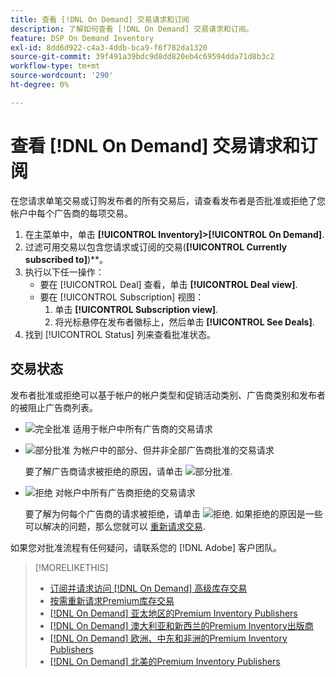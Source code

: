```yaml
---
title: 查看 [!DNL On Demand] 交易请求和订阅
description: 了解如何查看 [!DNL On Demand] 交易请求和订阅。
feature: DSP On Demand Inventory
exl-id: 8dd6d922-c4a3-4ddb-bca9-f6f782da1320
source-git-commit: 39f491a39bdc9d8dd820eb4c69594dda71d8b3c2
workflow-type: tm+mt
source-wordcount: '290'
ht-degree: 0%

---
```


# 查看 [!DNL On Demand] 交易请求和订阅

在您请求单笔交易或订购发布者的所有交易后，请查看发布者是否批准或拒绝了您帐户中每个广告商的每项交易。

1. 在主菜单中，单击 **[!UICONTROL Inventory]>[!UICONTROL On Demand]**.
1. 过滤可用交易以包含您请求或订阅的交易(**[!UICONTROL Currently subscribed to]**)**。
1. 执行以下任一操作：
   * 要在 [!UICONTROL Deal] 查看，单击 **[!UICONTROL Deal view]**.
   * 要在 [!UICONTROL Subscription] 视图：
      1. 单击 **[!UICONTROL Subscription view]**.
      1. 将光标悬停在发布者徽标上，然后单击 **[!UICONTROL See Deals]**.
1. 找到 [!UICONTROL Status] 列来查看批准状态。

## 交易状态

发布者批准或拒绝可以基于帐户的帐户类型和促销活动类别、广告商类别和发布者的被阻止广告商列表。

* ![完全批准](/help/dsp/assets/approved.png) 适用于帐户中所有广告商的交易请求

* ![部分批准](/help/dsp/assets/partly-approved.png) 为帐户中的部分、但并非全部广告商批准的交易请求

   要了解广告商请求被拒绝的原因，请单击 ![部分批准](/help/dsp/assets/partly-approved.png).

* ![拒绝](/help/dsp/assets/denied.png) 对帐户中所有广告商拒绝的交易请求

   要了解为何每个广告商的请求被拒绝，请单击 ![拒绝](/help/dsp/assets/denied.png). 如果拒绝的原因是一些可以解决的问题，那么您就可以 [重新请求交易](/help/dsp/inventory/on-demand-inventory-rerequest.md).

如果您对批准流程有任何疑问，请联系您的 [!DNL Adobe] 客户团队。

>[!MORELIKETHIS]
>
>* [订阅并请求访问 [!DNL On Demand] 高级库存交易](on-demand-inventory-subscribe.md)
>* [按需重新请求Premium库存交易](on-demand-inventory-rerequest.md)
>* [[!DNL On Demand] 亚太地区的Premium Inventory Publishers](on-demand-inventory-publishers-apac.md)
>* [[!DNL On Demand] 澳大利亚和新西兰的Premium Inventory出版商](on-demand-inventory-publishers-anz.md)
>* [[!DNL On Demand] 欧洲、中东和非洲的Premium Inventory Publishers](on-demand-inventory-publishers-emea.md)
>* [[!DNL On Demand] 北美的Premium Inventory Publishers](on-demand-inventory-publishers-na.md)

